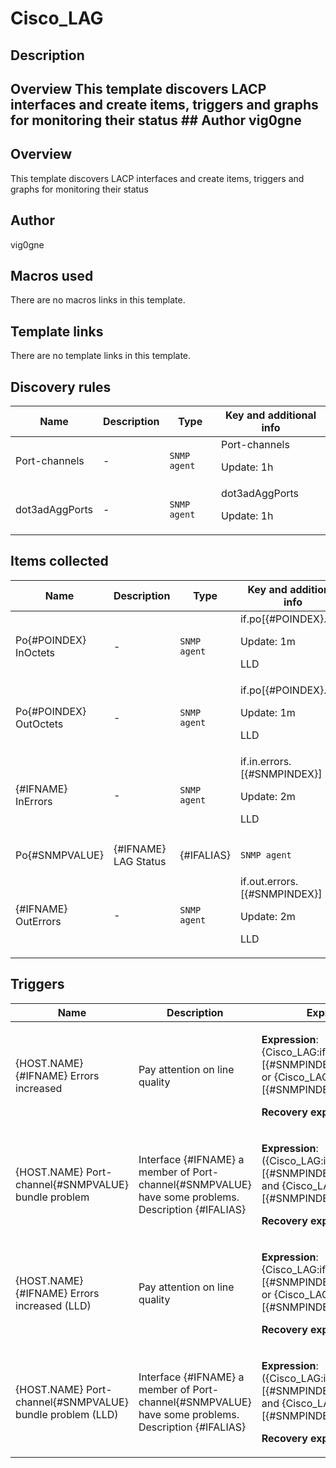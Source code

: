 # Cisco_LAG

## Description

## Overview This template discovers LACP interfaces and create items, triggers and graphs for monitoring their status ## Author vig0gne 

## Overview

This template discovers LACP interfaces and create items, triggers and graphs for monitoring their status



## Author

vig0gne

## Macros used

There are no macros links in this template.

## Template links

There are no template links in this template.

## Discovery rules

|Name|Description|Type|Key and additional info|
|----|-----------|----|----|
|Port-channels|<p>-</p>|`SNMP agent`|Port-channels<p>Update: 1h</p>|
|dot3adAggPorts|<p>-</p>|`SNMP agent`|dot3adAggPorts<p>Update: 1h</p>|
## Items collected

|Name|Description|Type|Key and additional info|
|----|-----------|----|----|
|Po{#POINDEX} InOctets|<p>-</p>|`SNMP agent`|if.po[{#POINDEX}.in]<p>Update: 1m</p><p>LLD</p>|
|Po{#POINDEX} OutOctets|<p>-</p>|`SNMP agent`|if.po[{#POINDEX}.out]<p>Update: 1m</p><p>LLD</p>|
|{#IFNAME} InErrors|<p>-</p>|`SNMP agent`|if.in.errors.[{#SNMPINDEX}]<p>Update: 2m</p><p>LLD</p>|
|Po{#SNMPVALUE}|{#IFNAME} LAG Status|<p>{#IFALIAS}</p>|`SNMP agent`|if.lag.status.[{#SNMPINDEX}]<p>Update: 2m</p><p>LLD</p>|
|{#IFNAME} OutErrors|<p>-</p>|`SNMP agent`|if.out.errors.[{#SNMPINDEX}]<p>Update: 2m</p><p>LLD</p>|
## Triggers

|Name|Description|Expression|Priority|
|----|-----------|----------|--------|
|{HOST.NAME} {#IFNAME} Errors increased|<p>Pay attention on line quality</p>|<p>**Expression**: {Cisco_LAG:if.in.errors.[{#SNMPINDEX}].change()}>1 or {Cisco_LAG:if.out.errors.[{#SNMPINDEX}].change()}>1</p><p>**Recovery expression**: </p>|warning|
|{HOST.NAME} Port-channel{#SNMPVALUE} bundle problem|<p>Interface {#IFNAME} a member of Port-channel{#SNMPVALUE} have some problems. Description {#IFALIAS}</p>|<p>**Expression**: ({Cisco_LAG:if.lag.status.[{#SNMPINDEX}].str(BC)}=0 and {Cisco_LAG:if.lag.status.[{#SNMPINDEX}].str(FC)}=0)</p><p>**Recovery expression**: </p>|average|
|{HOST.NAME} {#IFNAME} Errors increased (LLD)|<p>Pay attention on line quality</p>|<p>**Expression**: {Cisco_LAG:if.in.errors.[{#SNMPINDEX}].change()}>1 or {Cisco_LAG:if.out.errors.[{#SNMPINDEX}].change()}>1</p><p>**Recovery expression**: </p>|warning|
|{HOST.NAME} Port-channel{#SNMPVALUE} bundle problem (LLD)|<p>Interface {#IFNAME} a member of Port-channel{#SNMPVALUE} have some problems. Description {#IFALIAS}</p>|<p>**Expression**: ({Cisco_LAG:if.lag.status.[{#SNMPINDEX}].str(BC)}=0 and {Cisco_LAG:if.lag.status.[{#SNMPINDEX}].str(FC)}=0)</p><p>**Recovery expression**: </p>|average|
